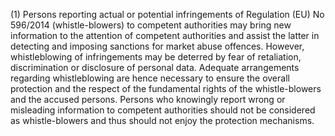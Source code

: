 (1) Persons reporting actual or potential infringements of Regulation (EU) No 596/2014 (whistle-blowers) to competent authorities may bring new information to the attention of competent authorities and assist the latter in detecting and imposing sanctions for market abuse offences. However, whistleblowing of infringements may be deterred by fear of retaliation, discrimination or disclosure of personal data. Adequate arrangements regarding whistleblowing are hence necessary to ensure the overall protection and the respect of the fundamental rights of the whistle-blowers and the accused persons. Persons who knowingly report wrong or misleading information to competent authorities should not be considered as whistle-blowers and thus should not enjoy the protection mechanisms.